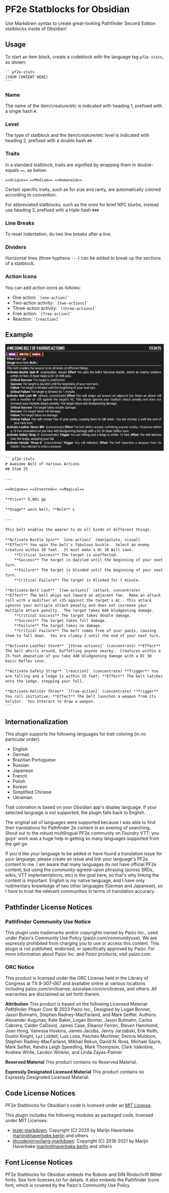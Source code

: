 # PF2e Statblocks for Obsidian

Use Markdown syntax to create great-looking Pathfinder Second Edition statblocks inside of Obsidian!

## Usage

To start an item block, create a codeblock with the language tag `pf2e-stats`, as shown:

    ```pf2e-stats
    [YOUR CONTENT HERE]
    ```

### Name

The name of the item/creature/etc is indicated with heading 1, prefixed with a single hash `#`.

### Level

The type of statblock and the item/creature/etc level is indicated with heading 2, prefixed with a double hash `##`.

### Traits

In a standard statblock, traits are signified by wrapping them in double-equals `==`, as below:

```
==Unique== ==Medium== ==Humanoid==
```

Certain specific traits, such as for size and rarity, are automatically colored according to convention.

For abbreviated statblocks, such as the ones for brief NPC blurbs, instead use heading 3, prefixed with a triple hash `###`

### Line Breaks

To reset indentation, do two line breaks after a line.

### Dividers

Horizontal lines (three hyphens `---`) can be added to break up the sections of a statblock.

### Action Icons

You can add action icons as follows:

- One action: `` `[one-action]` ``
- Two-action activity: `` `[two-actions]` ``
- Three-action activity: `` `[three-actions]` ``
- Free action: `` `[free-action]` ``
- Reaction: `` `[reaction]` ``

## Example

![Item Example Formatted](/images/item_example.PNG)

	```pf2e-stats
	# Awesome Belt of Various Actions
	## Item 25

	---

	==Unique== ==Invested== ==Magical==

	**Price** 9,001 gp

	**Usage** worn belt; **Bulk** L

	---

	This belt enables the wearer to do all kinds of different things.

	**Activate-Buckle Spin** `[one-action]` (manipulate, visual) **Effect** You spin the belt's fabulous buckle.  Select an enemy creature within 30 feet.  It must make a DC 30 Will save.
		**Critical Success** The target is unaffected.
		**Success** The target is dazzled until the beginning of your next turn.
		**Failure** The target is blinded until the beginning of your next turn.
		**Critical Failure** The target is blinded for 1 minute.

	**Activate-Belt Lash** `[two-actions]` (attack, concentrate) **Effect** The belt whips out toward an adjacent foe.  Make an attack roll with a modifier of +35 against the target's AC.  This attack ignores your multiple attack penalty and does not increase your multiple attack penalty.  The target takes 6d6 bludgeoning damage.
		**Critical Success** The target takes double damage.
		**Success** The target takes full damage.
		**Failure** The target takes no damage.
		**Critical Failure** The belt comes free of your pants, causing them to fall down.  You are clumsy 2 until the end of your next turn.

	**Activate-Leather Storm** `[three-actions]` (concentrate) **Effect** The belt whirls around, buffetting anyone nearby.  Creatures within a 15-foot emanation of you take 4d8 bludgeoning damage with a DC 30 basic Reflex save.

	**Activate-Safety Strap** `[reaction]` (concentrate) **Trigger** You are falling and a ledge is within 15 feet; **Effect** The belt latches onto the ledge, stopping your fall.

	**Activate-Holster Throw** `[free-action]` (concentrate) **Trigger** You roll initiative; **Effect** The belt launches a weapon from its holster.  You Interact to draw a weapon.
	```

## Internationalization

This plugin supports the following languages for trait coloring (in no particular order):

- English
- German
- Brazilian Portuguese
- Russian
- Japanese
- French
- Polish
- Korean
- Simplified Chinese
- Ukrainian

Trait coloration is based on your Obsidian app's display language.  If your selected language is not supported, the plugin falls back to English.

The original set of languages were supported because I was able to find their translations for Pathfinder 2e content in an evening of searching.  Shout out to the robust multilingual PF2e community on Foundry VTT; you guys' work was a huge help in getting so many languages supported from the get-go.

If you'd like your language to be added or have found a translation issue for your language, please create an issue and link your language's PF2e content to me.  I am aware that many languages do not have official PF2e content, but using the community-agreed-upon phrasing (across SRDs, wikis, VTT implementations, etc) is the goal here, so that's why linking the content is important.  English is my native language, and I have only rudimentary knowledge of two other languages (German and Japanese), so I have to trust the relevant communities in terms of translation accuracy.

## Pathfinder License Notices

### Pathfinder Community Use Notice

This plugin uses trademarks and/or copyrights owned by Paizo Inc., used under Paizo's Community Use Policy (paizo.com/communityuse). We are expressly prohibited from charging you to use or access this content. This plugin is not published, endorsed, or specifically approved by Paizo. For more information about Paizo Inc. and Paizo products, visit paizo.com.

### ORC Notice

This product is licensed under the ORC License held in the Library of Congress at TX 9-307-067 and available online at various locations including paizo.com/orclicense, azoralaw.com/orclicense, and others.  All warranties are disclaimed as set forth therein.

**Attribution** This product is based on the following Licensed Material: *Pathfinder Player Core* © 2023 Paizo Inc., Designed by Logan Bonner, Jason Bulmahn, Stephen Radney-MacFarland, and Mark Seifter. Authors: Alexander Augunas, Kate Baker, Logan Bonner, Jason Bulmahn, Carlos Cabrera, Calder CaDavid, James Case, Eleanor Ferron, Steven Hammond, Joan Hong, Vanessa Hoskins, James Jacobs, Jenny Jarzabski, Erik Keith, Dustin Knight, Lyz Liddell, Luis Loza, Patchen Mortimer, Dennis Muldoon, Stephen Radney-MacFarland, Mikhail Rekun, David N. Ross, Michael Sayre, Mark Seifter, Kendra Leigh Speedling, Mark Thompson, Clark Valentine, Andrew White, Landon Winkler, and Linda Zayas-Palmer

**Reserved Material** This product contains no Reserved Material.

**Expressly Designated Licensed Material** This product contains no Expressly Designated Licensed Material.

## Code License Notices

PF2e Statblocks for Obsidian's code is licensed under an [MIT License](https://github.com/pixley/pf2e-statblock-for-obsidian/blob/main/LICENSE.txt).

This plugin includes the following modules as packaged code, licensed under MIT Licenses:

- [lezer-markdown](https://github.com/lezer-parser/markdown): Copyright (C) 2020 by Marijn Haverbeke <marijn@haverbeke.berlin> and others
- [@codemirror/lang-markdown](https://github.com/codemirror/lang-markdown): Copyright (C) 2018-2021 by Marijn Haverbeke <marijn@haverbeke.berlin> and others

## Font License Notices

PF2e Statblocks for Obsidian embeds the Roboto and DIN Rindschrift Mittel fonts.  See font-licenses.txt for details.  It also embeds the Pathfinder Icons font, which is covered by the Paizo's Community Use Policy.